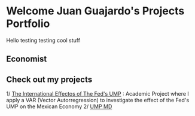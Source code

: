 # Welcome Juan Guajardo's Projects Portfolio

Hello testing testing cool stuff

## Economist

## Check out my projects
1/ [The International Effectos of The Fed's UMP](international_ump_effects/readme.md) :
Academic Project where I apply a VAR (Vector Autorregression) to investigate the effect of the Fed's UMP on the Mexican Economy
2/ [UMP MD](international_ump_effects/WuXia.md)